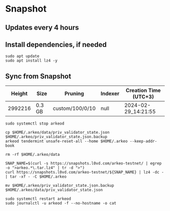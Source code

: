 # Snapshot

## Updates every 4 hours

## Install dependencies, if needed
```
sudo apt update
sudo apt install lz4 -y
```

## Sync from Snapshot  
| Height  | Size | Pruning | Indexer | Creation Time (UTC+3) |
| --------- | --------- | --------- | --------- | --------- |
| 2992216  | 0.3 GB  | custom/100/0/10 | null | 2024-02-29_14:21:55 |

```
sudo systemctl stop arkeod

cp $HOME/.arkeo/data/priv_validator_state.json $HOME/.arkeo/priv_validator_state.json.backup
arkeod tendermint unsafe-reset-all --home $HOME/.arkeo --keep-addr-book

rm -rf $HOME/.arkeo/data 

SNAP_NAME=$(curl -s https://snapshots.l0vd.com/arkeo-testnet/ | egrep -o ">arkeo.*\.tar.lz4" | tr -d ">")
curl https://snapshots.l0vd.com/arkeo-testnet/${SNAP_NAME} | lz4 -dc - | tar -xf - -C $HOME/.arkeo

mv $HOME/.arkeo/priv_validator_state.json.backup $HOME/.arkeo/data/priv_validator_state.json

sudo systemctl restart arkeod
sudo journalctl -u arkeod -f --no-hostname -o cat